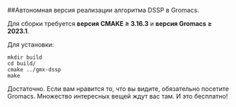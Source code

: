 ##Автономная версия реализации алгоритма DSSP в Gromacs.

Для сборки требуется **версия CMAKE ≥ 3.16.3** и **версия Gromacs ≥ 2023.1**.

Для установки:
```
mkdir build
cd build/
cmake ../gmx-dssp
make 
```
Достаточно.  Если вам нравится то, что вы видите, обязательно посетите Gromacs.  Множество интересных вещей ждут вас там.  И это бесплатно!
